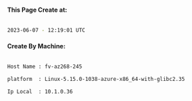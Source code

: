 
   
#### This Page Create at:

```bash

2023-06-07 - 12:19:01 UTC

```

#### Create By Machine:

```bash

Host Name : fv-az268-245

platform  : Linux-5.15.0-1038-azure-x86_64-with-glibc2.35

Ip Local  : 10.1.0.36

```

